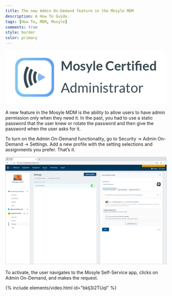```yaml
---
title: The new Admin On-Demand feature in the Mosyle MDM
description: A How To Guide.
tags: [How To, MDM, Mosyle]
comments: true
style: border
color: primary
---
```


![Mosyle Certified Administrator](/assets/img/mosyle.png)

A new feature in the Mosyle MDM is the ability to allow users to have admin permission only when they need it. In the past, you had to use a static password that the user knew or rotate the password and then give the password when the user asks for it.

To turn on the Admin On-Demand functionality, go to Security -> Admin On-Demand -> Settings. Add a new profile with the setting selections and assignments you prefer. That’s it.  

![Mosyle Admin Console](/assets/img/screencapture-mybusiness-mosyle-2022-10-25-12_50_28-edit.png)

To activate, the user navigates to the Mosyle Self-Service app, clicks on Admin On-Demand, and makes the request.

{% include elements/video.html id="bkIj3i2TUqI" %}

